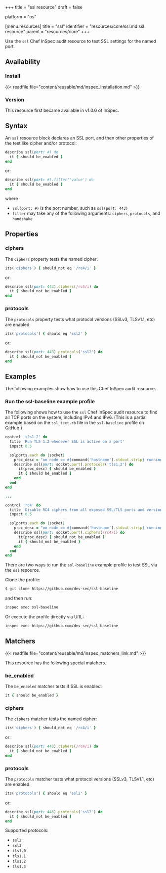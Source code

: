 +++
title = "ssl resource"
draft = false

platform = "os"

[menu.resources]
    title = "ssl"
    identifier = "resources/core/ssl.md ssl resource"
    parent = "resources/core"
+++

Use the `ssl` Chef InSpec audit resource to test SSL settings for the named port.

## Availability

### Install

{{< readfile file="content/reusable/md/inspec_installation.md" >}}

### Version

This resource first became available in v1.0.0 of InSpec.

## Syntax

An `ssl` resource block declares an SSL port, and then other properties of the test like cipher and/or protocol:

```ruby
describe ssl(port: #) do
  it { should be_enabled }
end
```

or:

```ruby
describe ssl(port: #).filter('value') do
  it { should be_enabled }
end
```

where

- `ssl(port: #)` is the port number, such as `ssl(port: 443)`
- `filter` may take any of the following arguments: `ciphers`, `protocols`, and `handshake`

## Properties

### ciphers

The `ciphers` property tests the named cipher:

```ruby
its('ciphers') { should_not eq '/rc4/i' }
```

or:

```ruby
describe ssl(port: 443).ciphers(/rc4/i) do
  it { should_not be_enabled }
end
```

### protocols

The `protocols` property tests what protocol versions (SSLv3, TLSv1.1, etc) are enabled:

```ruby
its('protocols') { should eq 'ssl2' }
```

or:

```ruby
describe ssl(port: 443).protocols('ssl2') do
  it { should_not be_enabled }
end
```

## Examples

The following examples show how to use this Chef InSpec audit resource.

### Run the ssl-baseline example profile

The following shows how to use the `ssl` Chef InSpec audit resource to find all TCP ports on the system, including IPv4 and IPv6. (This is a partial example based on the `ssl_text.rb` file in the `ssl-baseline` profile on GitHub.)

```ruby
control 'tls1.2' do
  title 'Run TLS 1.2 whenever SSL is active on a port'
  impact 0.5

  sslports.each do |socket|
    proc_desc = "on node == #{command('hostname').stdout.strip} running #{socket.process.inspect} (#{socket.pid})"
    describe ssl(port: socket.port).protocols('tls1.2') do
      it(proc_desc) { should be_enabled }
      it { should be_enabled }
    end
  end
end

...

control 'rc4' do
  title 'Disable RC4 ciphers from all exposed SSL/TLS ports and versions.'
  impact 0.5

  sslports.each do |socket|
    proc_desc = "on node == #{command('hostname').stdout.strip} running #{socket.process.inspect} (#{socket.pid})"
    describe ssl(port: socket.port).ciphers(/rc4/i) do
      it(proc_desc) { should_not be_enabled }
      it { should_not be_enabled }
    end
  end
end
```

There are two ways to run the `ssl-baseline` example profile to test SSL via the `ssl` resource.

Clone the profile:

```sh
$ git clone https://github.com/dev-sec/ssl-baseline
```

and then run:

```sh
inspec exec ssl-baseline
```

Or execute the profile directly via URL:

```sh
inspec exec https://github.com/dev-sec/ssl-baseline
```

## Matchers

{{< readfile file="content/reusable/md/inspec_matchers_link.md" >}}

This resource has the following special matchers.

### be_enabled

The `be_enabled` matcher tests if SSL is enabled:

```ruby
it { should be_enabled }
```

### ciphers

The `ciphers` matcher tests the named cipher:

```ruby
its('ciphers') { should_not eq '/rc4/i' }
```

or:

```ruby
describe ssl(port: 443).ciphers(/rc4/i) do
  it { should_not be_enabled }
end
```

### protocols

The `protocols` matcher tests what protocol versions (SSLv3, TLSv1.1, etc) are enabled:

```ruby
its('protocols') { should eq 'ssl2' }
```

or:

```ruby
describe ssl(port: 443).protocols('ssl2') do
  it { should_not be_enabled }
end
```

Supported protocols:

- `ssl2`
- `ssl3`
- `tls1.0`
- `tls1.1`
- `tls1.2`
- `tls1.3`
